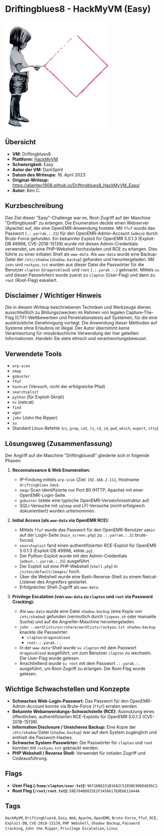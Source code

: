 # Driftingblues8 - HackMyVM (Easy)

![Driftingblues8.png](Driftingblues8.png)

## Übersicht

*   **VM:** Driftingblues8
*   **Plattform:** [HackMyVM](https://hackmyvm.eu/machines/machine.php?vm=Driftingblues8)
*   **Schwierigkeit:** Easy
*   **Autor der VM:** DarkSpirit
*   **Datum des Writeups:** 16. April 2023
*   **Original-Writeup:** https://alientec1908.github.io/Driftingblues8_HackMyVM_Easy/
*   **Autor:** Ben C.

## Kurzbeschreibung

Das Ziel dieser "Easy"-Challenge war es, Root-Zugriff auf der Maschine "Driftingblues8" zu erlangen. Die Enumeration deckte einen Webserver (Apache) auf, der eine OpenEMR-Anwendung hostete. Mit `ffuf` wurde das Passwort (`.:.yarrak.:.31`) für den OpenEMR-Admin-Account (`admin`) durch Brute-Force gefunden. Ein bekannter Exploit für OpenEMR 5.0.1.3 (Exploit-DB 49998, CVE-2018-15139) wurde mit diesen Admin-Credentials verwendet, um eine PHP-Webshell hochzuladen und RCE zu erlangen. Dies führte zu einer initialen Shell als `www-data`. Als `www-data` wurde eine Backup-Datei der `/etc/shadow` (`shadow.backup`) gefunden und heruntergeladen. Mit `john` und `rockyou.txt` wurden aus dieser Datei die Passwörter für die Benutzer `clapton` (`dragonsblood`) und `root` (`.:.yarak.:.`) geknackt. Mittels `su` und diesen Passwörtern wurde zuerst zu `clapton` (User-Flag) und dann zu `root` (Root-Flag) eskaliert.

## Disclaimer / Wichtiger Hinweis

Die in diesem Writeup beschriebenen Techniken und Werkzeuge dienen ausschließlich zu Bildungszwecken im Rahmen von legalen Capture-The-Flag (CTF)-Wettbewerben und Penetrationstests auf Systemen, für die eine ausdrückliche Genehmigung vorliegt. Die Anwendung dieser Methoden auf Systeme ohne Erlaubnis ist illegal. Der Autor übernimmt keine Verantwortung für missbräuchliche Verwendung der hier geteilten Informationen. Handeln Sie stets ethisch und verantwortungsbewusst.

## Verwendete Tools

*   `arp-scan`
*   `nmap`
*   `gobuster`
*   `ffuf`
*   `hashcat` (Versuch, nicht der erfolgreiche Pfad)
*   `searchsploit`
*   `python` (für Exploit-Skript)
*   `nc` (netcat)
*   `find`
*   `wget`
*   `john` (John the Ripper)
*   `su`
*   Standard Linux-Befehle (`vi`, `grep`, `cat`, `ls`, `cd`, `id`, `pwd`, `which`, `export`, `stty`)

## Lösungsweg (Zusammenfassung)

Der Angriff auf die Maschine "Driftingblues8" gliederte sich in folgende Phasen:

1.  **Reconnaissance & Web Enumeration:**
    *   IP-Findung mittels `arp-scan` (Ziel: `192.168.2.111`, Hostname `driftingblues.hmv`).
    *   `nmap`-Scan identifizierte nur Port 80 (HTTP, Apache) mit einer OpenEMR-Login-Seite.
    *   `gobuster` listete eine typische OpenEMR-Verzeichnisstruktur auf.
    *   SQLi-Versuche mit `sqlmap` und LFI-Versuche (nicht erfolgreich dokumentiert) wurden unternommen.

2.  **Initial Access (als `www-data` via OpenEMR RCE):**
    *   Mittels `ffuf` wurde das Passwort für den OpenEMR-Benutzer `admin` auf der Login-Seite (`main_screen.php`) zu `.:.yarrak.:.31` brute-forced.
    *   `searchsploit` fand einen authentifizierten RCE-Exploit für OpenEMR 5.0.1.3 (Exploit-DB 49998, `49998.py`).
    *   Der Python-Exploit wurde mit den Admin-Credentials (`admin`:`.:.yarrak.:.31`) ausgeführt.
    *   Der Exploit lud eine PHP-Webshell (`shell.php`) in `/sites/default/images/` hoch.
    *   Über die Webshell wurde eine Bash-Reverse-Shell zu einem Netcat-Listener des Angreifers gestartet.
    *   Erfolgreicher Shell-Zugriff als `www-data`.

3.  **Privilege Escalation (von `www-data` zu `clapton` und `root` via Password Cracking):**
    *   Als `www-data` wurde eine Datei `shadow.backup` (eine Kopie von `/etc/shadow`) gefunden (vermutlich durch `linpeas.sh` oder manuelle Suche) und auf die Angreifer-Maschine heruntergeladen.
    *   `john --wordlist=/usr/share/wordlists/rockyou.txt shadow.backup` knackte die Passwörter:
        *   `clapton`:`dragonsblood`
        *   `root`:`.:.yarak.:.`
    *   In der `www-data`-Shell wurde `su clapton` mit dem Passwort `dragonsblood` ausgeführt, um zum Benutzer `clapton` zu wechseln. Die User-Flag wurde gelesen.
    *   Anschließend wurde `su root` mit dem Passwort `.:.yarak.:.` ausgeführt, um Root-Zugriff zu erlangen. Die Root-Flag wurde gelesen.

## Wichtige Schwachstellen und Konzepte

*   **Schwaches Web-Login-Passwort:** Das Passwort für den OpenEMR-Admin-Account konnte via Brute-Force (`ffuf`) erraten werden.
*   **Bekannte Webanwendungs-Schwachstelle (RCE):** Ausnutzung eines öffentlichen, authentifizierten RCE-Exploits für OpenEMR 5.0.1.3 (CVE-2018-15139).
*   **Information Disclosure / Unsicheres Backup:** Eine Kopie der `/etc/shadow`-Datei (`shadow.backup`) war auf dem System zugänglich und enthielt die Passwort-Hashes.
*   **Schwache System-Passwörter:** Die Passwörter für `clapton` und `root` konnten mit `rockyou.txt` geknackt werden.
*   **PHP Webshell / Reverse Shell:** Verwendet für initialen Zugriff und Codeausführung.

## Flags

*   **User Flag (`/home/clapton/user.txt`):** `96716B8151B1682C5285BC99DD4E95C2`
*   **Root Flag (`/root/root.txt`):** `E8E7040D825E1F345A617E0E6612444A`

## Tags

`HackMyVM`, `Driftingblues8`, `Easy`, `Web`, `Apache`, `OpenEMR`, `Brute-Force`, `ffuf`, `RCE`, `Exploit-DB`, `CVE-2018-15139`, `PHP Webshell`, `Shadow Backup`, `Password Cracking`, `John the Ripper`, `Privilege Escalation`, `Linux`
